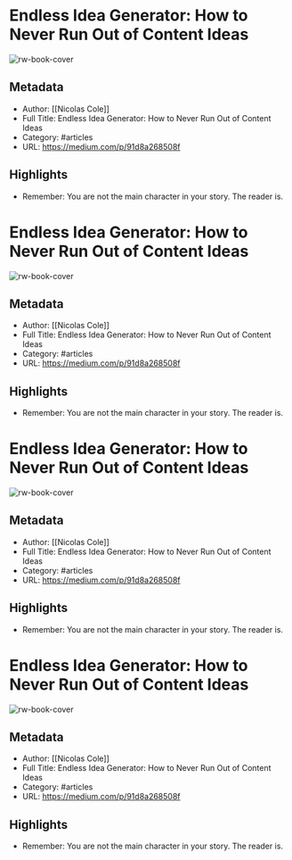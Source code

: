 # Endless Idea Generator: How to Never Run Out of Content Ideas
![rw-book-cover](https://readwise-assets.s3.amazonaws.com/static/images/article3.5c705a01b476.png)

## Metadata
- Author: [[Nicolas Cole]]
- Full Title: Endless Idea Generator: How to Never Run Out of Content Ideas
- Category: #articles
- URL: https://medium.com/p/91d8a268508f

## Highlights
- Remember: You are not the main character in your story. The reader is.
# Endless Idea Generator: How to Never Run Out of Content Ideas

![rw-book-cover](https://readwise-assets.s3.amazonaws.com/static/images/article3.5c705a01b476.png)

## Metadata
- Author: [[Nicolas Cole]]
- Full Title: Endless Idea Generator: How to Never Run Out of Content Ideas
- Category: #articles
- URL: https://medium.com/p/91d8a268508f

## Highlights
- Remember: You are not the main character in your story. The reader is.
# Endless Idea Generator: How to Never Run Out of Content Ideas

![rw-book-cover](https://readwise-assets.s3.amazonaws.com/static/images/article3.5c705a01b476.png)

## Metadata
- Author: [[Nicolas Cole]]
- Full Title: Endless Idea Generator: How to Never Run Out of Content Ideas
- Category: #articles
- URL: https://medium.com/p/91d8a268508f

## Highlights
- Remember: You are not the main character in your story. The reader is.
# Endless Idea Generator: How to Never Run Out of Content Ideas

![rw-book-cover](https://readwise-assets.s3.amazonaws.com/static/images/article3.5c705a01b476.png)

## Metadata
- Author: [[Nicolas Cole]]
- Full Title: Endless Idea Generator: How to Never Run Out of Content Ideas
- Category: #articles
- URL: https://medium.com/p/91d8a268508f

## Highlights
- Remember: You are not the main character in your story. The reader is.
